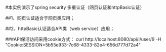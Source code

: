 #本实例演示了spring security 多重认证（网页认证和httpBasic认证）

##1、网页认证适合于网页类应用；


##2、httpBasic认证适合API类（web service）应用；

###API保活访问采用cookie方式： curl http://localhost:8080/api/i/user/9 -H "Cookie:SESSION=5b55e933-7c68-4333-82e4-656d777d72a4"
